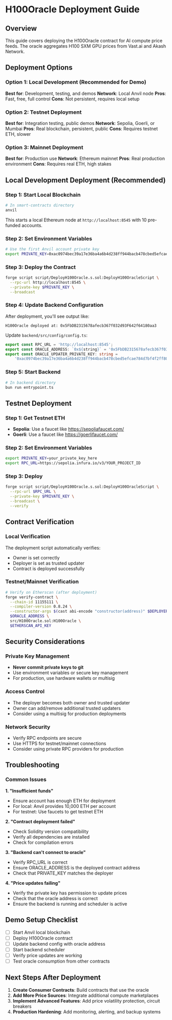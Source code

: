 # H100Oracle Deployment Guide

## Overview

This guide covers deploying the H100Oracle contract for AI compute price feeds. The oracle aggregates H100 SXM GPU prices from Vast.ai and Akash Network.

## Deployment Options

### Option 1: Local Development (Recommended for Demo)

**Best for**: Development, testing, and demos
**Network**: Local Anvil node
**Pros**: Fast, free, full control
**Cons**: Not persistent, requires local setup

### Option 2: Testnet Deployment

**Best for**: Integration testing, public demos
**Network**: Sepolia, Goerli, or Mumbai
**Pros**: Real blockchain, persistent, public
**Cons**: Requires testnet ETH, slower

### Option 3: Mainnet Deployment

**Best for**: Production use
**Network**: Ethereum mainnet
**Pros**: Real production environment
**Cons**: Requires real ETH, high stakes

## Local Development Deployment (Recommended)

### Step 1: Start Local Blockchain

```bash
# In smart-contracts directory
anvil
```

This starts a local Ethereum node at `http://localhost:8545` with 10 pre-funded accounts.

### Step 2: Set Environment Variables

```bash
# Use the first Anvil account private key
export PRIVATE_KEY=0xac0974bec39a17e36ba4a6b4d238ff944bacb478cbed5efcae784d7bf4f2ff80
```

### Step 3: Deploy the Contract

```bash
forge script script/DeployH100Oracle.s.sol:DeployH100OracleScript \
  --rpc-url http://localhost:8545 \
  --private-key $PRIVATE_KEY \
  --broadcast
```

### Step 4: Update Backend Configuration

After deployment, you'll see output like:

```
H100Oracle deployed at: 0x5FbDB2315678afecb367f032d93F642f64180aa3
```

Update `backend/src/config/config.ts`:

```typescript
export const RPC_URL = 'http://localhost:8545';
export const ORACLE_ADDRESS: `0x${string}` = '0x5FbDB2315678afecb367f032d93F642f64180aa3';
export const ORACLE_UPDATER_PRIVATE_KEY: string =
	'0xac0974bec39a17e36ba4a6b4d238ff944bacb478cbed5efcae784d7bf4f2ff80';
```

### Step 5: Start Backend

```bash
# In backend directory
bun run entrypoint.ts
```

## Testnet Deployment

### Step 1: Get Testnet ETH

- **Sepolia**: Use a faucet like https://sepoliafaucet.com/
- **Goerli**: Use a faucet like https://goerlifaucet.com/

### Step 2: Set Environment Variables

```bash
export PRIVATE_KEY=your_private_key_here
export RPC_URL=https://sepolia.infura.io/v3/YOUR_PROJECT_ID
```

### Step 3: Deploy

```bash
forge script script/DeployH100Oracle.s.sol:DeployH100OracleScript \
  --rpc-url $RPC_URL \
  --private-key $PRIVATE_KEY \
  --broadcast \
  --verify
```

## Contract Verification

### Local Verification

The deployment script automatically verifies:

- Owner is set correctly
- Deployer is set as trusted updater
- Contract is deployed successfully

### Testnet/Mainnet Verification

```bash
# Verify on Etherscan (after deployment)
forge verify-contract \
  --chain-id 11155111 \
  --compiler-version 0.8.24 \
  --constructor-args $(cast abi-encode "constructor(address)" $DEPLOYER_ADDRESS) \
  $ORACLE_ADDRESS \
  src/H100Oracle.sol:H100Oracle \
  $ETHERSCAN_API_KEY
```

## Security Considerations

### Private Key Management

- **Never commit private keys to git**
- Use environment variables or secure key management
- For production, use hardware wallets or multisig

### Access Control

- The deployer becomes both owner and trusted updater
- Owner can add/remove additional trusted updaters
- Consider using a multisig for production deployments

### Network Security

- Verify RPC endpoints are secure
- Use HTTPS for testnet/mainnet connections
- Consider using private RPC providers for production

## Troubleshooting

### Common Issues

**1. "Insufficient funds"**

- Ensure account has enough ETH for deployment
- For local: Anvil provides 10,000 ETH per account
- For testnet: Use faucets to get testnet ETH

**2. "Contract deployment failed"**

- Check Solidity version compatibility
- Verify all dependencies are installed
- Check for compilation errors

**3. "Backend can't connect to oracle"**

- Verify RPC_URL is correct
- Ensure ORACLE_ADDRESS is the deployed contract address
- Check that PRIVATE_KEY matches the deployer

**4. "Price updates failing"**

- Verify the private key has permission to update prices
- Check that the oracle address is correct
- Ensure the backend is running and scheduler is active

## Demo Setup Checklist

- [ ] Start Anvil local blockchain
- [ ] Deploy H100Oracle contract
- [ ] Update backend config with oracle address
- [ ] Start backend scheduler
- [ ] Verify price updates are working
- [ ] Test oracle consumption from other contracts

## Next Steps After Deployment

1. **Create Consumer Contracts**: Build contracts that use the oracle
2. **Add More Price Sources**: Integrate additional compute marketplaces
3. **Implement Advanced Features**: Add price volatility protection, circuit breakers
4. **Production Hardening**: Add monitoring, alerting, and backup systems

